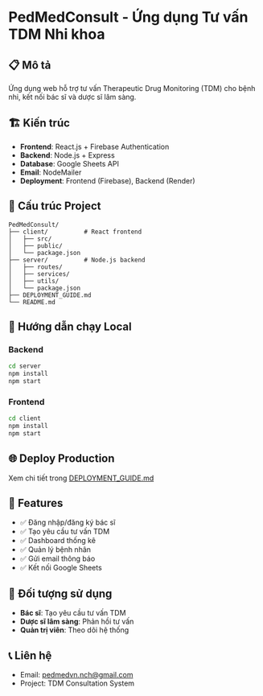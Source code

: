 # PedMedConsult - Ứng dụng Tư vấn TDM Nhi khoa

## 📋 Mô tả
Ứng dụng web hỗ trợ tư vấn Therapeutic Drug Monitoring (TDM) cho bệnh nhi, kết nối bác sĩ và dược sĩ lâm sàng.

## 🏗️ Kiến trúc
- **Frontend**: React.js + Firebase Authentication
- **Backend**: Node.js + Express
- **Database**: Google Sheets API
- **Email**: NodeMailer
- **Deployment**: Frontend (Firebase), Backend (Render)

## 📁 Cấu trúc Project
```
PedMedConsult/
├── client/          # React frontend
│   ├── src/
│   ├── public/
│   └── package.json
├── server/          # Node.js backend  
│   ├── routes/
│   ├── services/
│   ├── utils/
│   └── package.json
├── DEPLOYMENT_GUIDE.md
└── README.md
```

## 🚀 Hướng dẫn chạy Local

### Backend
```bash
cd server
npm install
npm start
```

### Frontend  
```bash
cd client
npm install
npm start
```

## 🌐 Deploy Production
Xem chi tiết trong [DEPLOYMENT_GUIDE.md](./DEPLOYMENT_GUIDE.md)

## 🔧 Features
- ✅ Đăng nhập/đăng ký bác sĩ
- ✅ Tạo yêu cầu tư vấn TDM
- ✅ Dashboard thống kê
- ✅ Quản lý bệnh nhân
- ✅ Gửi email thông báo
- ✅ Kết nối Google Sheets

## 👥 Đối tượng sử dụng
- **Bác sĩ**: Tạo yêu cầu tư vấn TDM
- **Dược sĩ lâm sàng**: Phản hồi tư vấn
- **Quản trị viên**: Theo dõi hệ thống

## 📞 Liên hệ
- Email: pedmedvn.nch@gmail.com
- Project: TDM Consultation System
